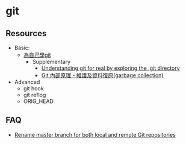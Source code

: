 # git

## Resources

* Basic:
  * [為自己學git](https://gitbook.tw/)
    * Supplementary
      * [Understanding git for real by exploring the .git directory](https://medium.freecodecamp.org/understanding-git-for-real-by-exploring-the-git-directory-1e079c15b807)
      * [Git 內部原理 - 維護及資料復原(garbage collection)](https://git-scm.com/book/zh-tw/v1/Git-%E5%85%A7%E9%83%A8%E5%8E%9F%E7%90%86-%E7%B6%AD%E8%AD%B7%E5%8F%8A%E8%B3%87%E6%96%99%E5%BE%A9%E5%8E%9F)
* Advanced
  * git hook
  * git reflog
  * ORIG_HEAD

## FAQ

* [Rename master branch for both local and remote Git repositories](http://stackoverflow.com/questions/1526794/rename-master-branch-for-both-local-and-remote-git-repositories)
